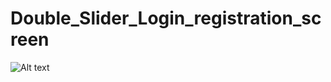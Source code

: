 # Double_Slider_Login_registration_screen

<img src="S:\SE\Portfolio\1login-reg-screen.gif" alt="Alt text" title="Optional title">
